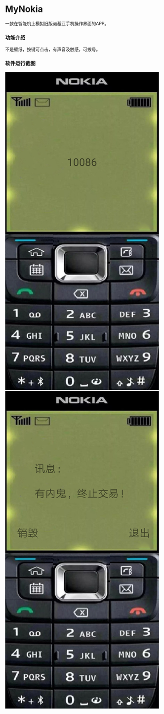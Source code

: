 # MyNokia

一款在智能机上模拟旧版诺基亚手机操作界面的APP。

### 功能介绍
不是壁纸，按键可点击，有声音及触感，可拨号。

### 软件运行截图
![运行截图](./image/微信图片_20190928221438.jpg)
![运行截图](./image/微信图片_20190928221447.jpg)

